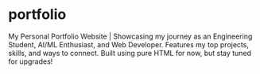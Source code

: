# portfolio
My Personal Portfolio Website | Showcasing my journey as an Engineering Student, AI/ML Enthusiast, and Web Developer. Features my top projects, skills, and ways to connect. Built using pure HTML for now, but stay tuned for upgrades! 

